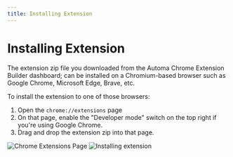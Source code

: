 ```yaml
---
title: Installing Extension
---
```


# Installing Extension

The extension zip file you downloaded from the Automa Chrome Extension Builder dashboard; can be installed on a Chromium-based browser such as Google Chrome, Microsoft Edge, Brave, etc. 

To install the extension to one of those browsers:
1. Open the `chrome://extensions` page
2. On that page, enable the "Developer mode" switch on the top right if you're using Google Chrome.
3. Drag and drop the extension zip into that page.

![Chrome Extensions Page](https://s3.ap-southeast-1.amazonaws.com/automa-pub/i/2024/12/03/oez7n-mm.png)
![Installing extension](https://s3.ap-southeast-1.amazonaws.com/automa-pub/i/2024/12/03/10hx9e-dk.gif)